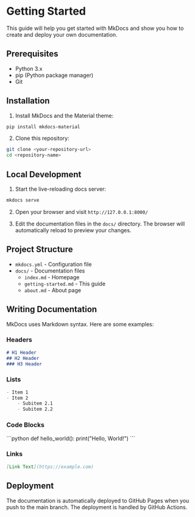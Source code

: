 # Getting Started

This guide will help you get started with MkDocs and show you how to create and deploy your own documentation.

## Prerequisites

- Python 3.x
- pip (Python package manager)
- Git

## Installation

1. Install MkDocs and the Material theme:
```bash
pip install mkdocs-material
```

2. Clone this repository:
```bash
git clone <your-repository-url>
cd <repository-name>
```

## Local Development

1. Start the live-reloading docs server:
```bash
mkdocs serve
```

2. Open your browser and visit `http://127.0.0.1:8000/`

3. Edit the documentation files in the `docs/` directory. The browser will automatically reload to preview your changes.

## Project Structure

- `mkdocs.yml` - Configuration file
- `docs/` - Documentation files
    - `index.md` - Homepage
    - `getting-started.md` - This guide
    - `about.md` - About page

## Writing Documentation

MkDocs uses Markdown syntax. Here are some examples:

### Headers

```markdown
# H1 Header
## H2 Header
### H3 Header
```

### Lists

```markdown
- Item 1
- Item 2
    - Subitem 2.1
    - Subitem 2.2
```

### Code Blocks

\```python
def hello_world():
    print("Hello, World!")
\```

### Links

```markdown
[Link Text](https://example.com)
```

## Deployment

The documentation is automatically deployed to GitHub Pages when you push to the main branch. The deployment is handled by GitHub Actions. 